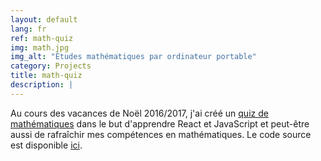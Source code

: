 ```yaml
---
layout: default
lang: fr
ref: math-quiz
img: math.jpg
img_alt: "Études mathématiques par ordinateur portable"
category: Projects
title: math-quiz
description: |
---
```

Au cours des vacances de Noël 2016/2017, j'ai créé un [quiz de mathématiques](/math-quiz/)
dans le but d'apprendre React et JavaScript et peut-être aussi de rafraîchir
mes compétences en mathématiques.
Le code source est disponible [ici](https://github.com/henziger/math-quiz).
